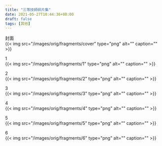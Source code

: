 ```yaml
---
title: "三等技師碎片集"
date: 2021-05-27T10:44:36+08:00
draft: false
tags: [其他]
---
```

封面  
{{< img src="/images/orig/fragments/cover" type="png" alt="" caption="" >}}

1  
{{< img src="/images/orig/fragments/1" type="png" alt="" caption="" >}}

2  
{{< img src="/images/orig/fragments/2" type="png" alt="" caption="" >}}

3  
{{< img src="/images/orig/fragments/3" type="png" alt="" caption="" >}}

4  
{{< img src="/images/orig/fragments/4" type="png" alt="" caption="" >}}

5  
{{< img src="/images/orig/fragments/5" type="png" alt="" caption="" >}}

6  
{{< img src="/images/orig/fragments/6" type="png" alt="" caption="" >}}